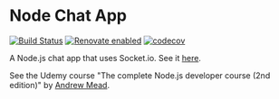 # Node Chat App
[![Build Status](https://travis-ci.org/jackdbd/node-chat-app.svg?branch=master)](https://travis-ci.org/jackdbd/node-chat-app) [![Renovate enabled](https://img.shields.io/badge/renovate-enabled-brightgreen.svg)](https://renovateapp.com/) [![codecov](https://codecov.io/gh/jackdbd/node-chat-app/branch/master/graph/badge.svg)](https://codecov.io/gh/jackdbd/node-chat-app)

A Node.js chat app that uses Socket.io. See it [here](https://dashboard.heroku.com/apps/lit-stream-87538).

See the Udemy course "The complete Node.js developer course (2nd edition)" by [Andrew Mead](https://www.udemy.com/user/andrewmead/).
